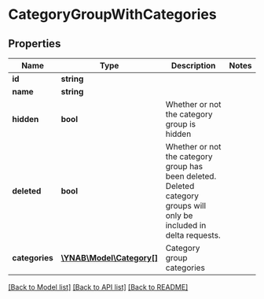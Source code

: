 # CategoryGroupWithCategories

## Properties
Name | Type | Description | Notes
------------ | ------------- | ------------- | -------------
**id** | **string** |  | 
**name** | **string** |  | 
**hidden** | **bool** | Whether or not the category group is hidden | 
**deleted** | **bool** | Whether or not the category group has been deleted.  Deleted category groups will only be included in delta requests. | 
**categories** | [**\YNAB\Model\Category[]**](Category.md) | Category group categories | 

[[Back to Model list]](../README.md#documentation-for-models) [[Back to API list]](../README.md#documentation-for-api-endpoints) [[Back to README]](../README.md)


